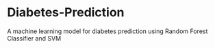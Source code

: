 # Diabetes-Prediction
A machine learning model  for diabetes prediction using Random Forest Classifier and SVM
